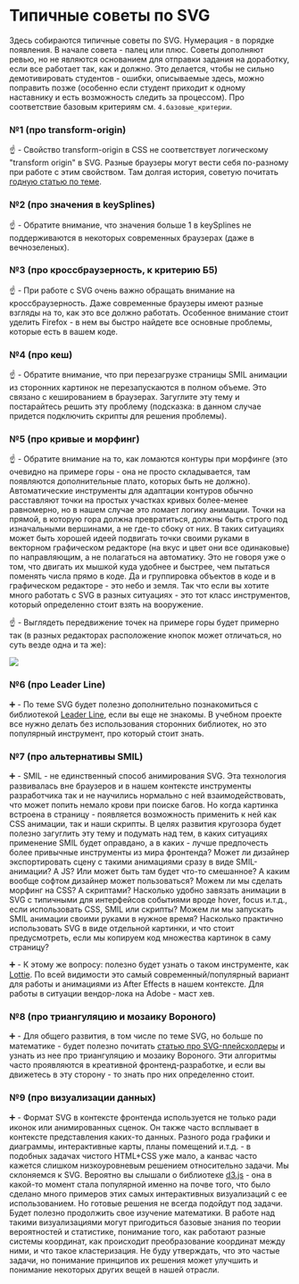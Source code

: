 # Типичные советы по SVG

Здесь собираются типичные советы по SVG. Нумерация - в порядке появления. В начале совета - палец или плюс. Советы дополняют ревью, но не являются основанием для отправки задания на доработку, если все работает так, как и должно. Это делается, чтобы не сильно демотивировать студентов - ошибки, описываемые здесь, можно поправить позже (особенно если студент приходит к одному наставнику и есть возможность следить за процессом). Про соответствие базовым критериям см. `4.базовые_критерии`.


### №1 (про transform-origin)

:point_up: - Свойство transform-origin в CSS не соответствует логическому "transform origin" в SVG. Разные браузеры могут вести себя по-разному при работе с этим свойством. Там долгая история, советую почитать [годную статью по теме](https://css-tricks.com/transforms-on-svg-elements/).


### №2 (про значения в keySplines)

:point_up: - Обратите внимание, что значения больше 1 в keySplines не поддерживаются в некоторых современных браузерах (даже в вечнозеленых).


### №3 (про кроссбраузерность, к критерию Б5)

:point_up: - При работе с SVG очень важно обращать внимание на кроссбраузерность. Даже современные браузеры имеют разные взгляды на то, как это все должно работать. Особенное внимание стоит уделить Firefox - в нем вы быстро найдете все основные проблемы, которые есть в вашем коде.


### №4 (про кеш)

:point_up: - Обратите внимание, что при перезагрузке страницы SMIL анимации из сторонних картинок не перезапускаются в полном объеме. Это связано с кешированием в браузерах. Загуглите эту тему и постарайтесь решить эту проблему (подсказка: в данном случае придется подключить скрипты для решения проблемы).


### №5 (про кривые и морфинг)

:point_up: - Обратите внимание на то, как ломаются контуры при морфинге (это очевидно на примере горы - она не просто складывается, там появляются дополнительные плато, которых быть не должно). Автоматические инструменты для адаптации контуров обычно расставляют точки на простых участках кривых более-менее равномерно, но в нашем случае это ломает логику анимации. Точки на прямой, в которую гора должна превратиться, должны быть строго под изначальными вершинами, а не где-то сбоку от них. В таких ситуациях может быть хорошей идеей подвигать точки своими руками в векторном графическом редакторе (на вкус и цвет они все одинаковые) по направляющим, а не полагаться на автоматику. Это не говоря уже о том, что двигать их мышкой куда удобнее и быстрее, чем пытаться поменять числа прямо в коде. Да и группировка объектов в коде и в графическом редакторе - это небо и земля. Так что если вы хотите много работать с SVG в разных ситуациях - это тот класс инструментов, который определенно стоит взять на вооружение.

:point_up: - Выглядеть передвижение точек на примере горы будет примерно так (в разных редакторах расположение кнопок может отличаться, но суть везде одна и та же):

![](https://habrastorage.org/webt/ga/gz/3n/gagz3n9h6gkpydu5niyx_3jtnti.jpeg)


### №6 (про Leader Line)

:heavy_plus_sign: - По теме SVG будет полезно дополнительно познакомиться с библиотекой [Leader Line](https://anseki.github.io/leader-line/), если вы еще не знакомы. В учебном проекте все нужно делать без использования сторонних библиотек, но это популярный инструмент, про который стоит знать.


### №7 (про альтернативы SMIL)

:heavy_plus_sign: - SMIL - не единственный способ анимирования SVG. Эта технология развивалась вне браузеров и в нашем контексте инструменты разработчика так и не научились нормально с ней взаимодействовать, что может попить немало крови при поиске багов. Но когда картинка встроена в страницу - появляется возможность применить к ней как CSS анимации, так и наши скрипты. В целях развития кругозора будет полезно загуглить эту тему и подумать над тем, в каких ситуациях применение SMIL будет оправдано, а в каких - лучше предпочесть более привычные инструменты из мира фронтенда? Может ли дизайнер экспортировать сцену с такими анимациями сразу в виде SMIL-анимации? А JS? Или может быть там будет что-то смешанное? А каким вообще софтом дизайнер может пользоваться? Можем ли мы сделать морфинг на CSS? А скриптами? Насколько удобно завязать анимации в SVG с типичными для интерфейсов событиями вроде hover, focus и.т.д., если использовать CSS, SMIL или скрипты? Можем ли мы запускать SMIL анимации своими руками в нужное время? Насколько практично использовать SVG в виде отдельной картинки, и что стоит предусмотреть, если мы копируем код множества картинок в саму страницу?

:heavy_plus_sign: - К этому же вопросу: полезно будет узнать о таком инструменте, как [Lottie](https://github.com/airbnb/lottie-web). По всей видимости это самый современный/популярный вариант для работы и анимациями из After Effects в нашем контексте. Для работы в ситуации вендор-лока на Adobe - маст хев.


### №8 (про триангуляцию и мозаику Вороного)

:heavy_plus_sign: - Для общего развития, в том числе по теме SVG, но больше по математике - будет полезно почитать [статью про SVG-плейсхолдеры](https://habr.com/ru/post/431232/) и узнать из нее про триангуляцию и мозаику Вороного. Эти алгоритмы часто проявляются в креативной фронтенд-разработке, и если вы движетесь в эту сторону - то знать про них определенно стоит.


### №9 (про визуализации данных)

:heavy_plus_sign: - Формат SVG в контексте фронтенда используется не только ради иконок или анимированных сценок. Он также часто всплывает в контексте представления каких-то данных. Разного рода графики и диаграммы, интерактивные карты, планы помещений и.т.д. - в подобных задачах чистого HTML+CSS уже мало, а канвас часто кажется слишком низкоуровневым решением относительно задачи. Мы склоняемся к SVG. Вероятно вы слышали о библиотеке [d3.js](https://d3js.org/) - она в какой-то момент стала популярной именно на почве того, что было сделано много примеров этих самых интерактивных визуализаций с ее использованием. Но готовые решения не всегда подойдут под задачи. Будет полезно продолжить свое изучение математики. В работе над такими визуализациями могут пригодиться базовые знания по теории вероятностей и статистике, понимание того, как работают разные системы координат, как происходит преобразование координат между ними, и что такое кластеризация. Не буду утверждать, что это частые задачи, но понимание принципов их решения может улучшить и понимание некоторых других вещей в нашей отрасли.

